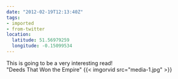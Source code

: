```yaml
---
date: "2012-02-19T12:13:40Z"
tags:
- imported
- from-twitter
location:
  latitude: 51.56979259
  longitude: -0.15099534
---
```

This is going to be a very interesting read\!\
"Deeds That Won the Empire" {{< imgorvid src="media-1.jpg" >}}
